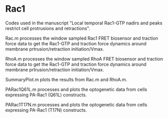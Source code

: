 # Rac1

Codes used in the manuscript "Local temporal Rac1-GTP nadirs and peaks restrict cell protrusions and retractions".

Rac.m processes the window sampled Rac1 FRET biosensor and traction force data to get the Rac1-GTP and traction force dynamics around membrane prtrusion/retraction initiation/Vmax.

RhoA.m processes the window sampled RhoA FRET biosensor and traction force data to get the Rac1-GTP and traction force dynamics around membrane prtrusion/retraction initiation/Vmax.

SummaryPlot.m plots the results from Rac.m and RhoA.m.

PARac1Q61L.m processes and plots the optogenetic data from cells expressing PA-Rac1 (Q61L) constructs.

PARac1T17N.m processes and plots the optogenetic data from cells expressing PA-Rac1 (T17N) constructs.
